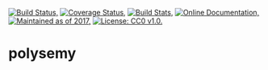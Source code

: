 [![Build Status,](https://img.shields.io/travis/jsmaniac/polysemy/master.svg)](https://travis-ci.org/jsmaniac/polysemy)
[![Coverage Status,](https://img.shields.io/codecov/c/github/jsmaniac/polysemy/master.svg)](https://codecov.io/gh/jsmaniac/polysemy)
[![Build Stats,](https://img.shields.io/badge/build-stats-blue.svg)](http://jsmaniac.github.io/travis-stats/#jsmaniac/polysemy)
[![Online Documentation,](https://img.shields.io/badge/docs-online-blue.svg)](http://docs.racket-lang.org/polysemy/)
[![Maintained as of 2017,](https://img.shields.io/maintenance/yes/2017.svg)](https://github.com/jsmaniac/polysemy/issues)
[![License: CC0 v1.0.](https://img.shields.io/badge/license-CC0-blue.svg)](https://creativecommons.org/publicdomain/zero/1.0/)

polysemy
========
